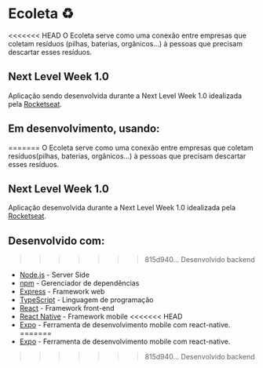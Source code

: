 # Ecoleta ♻️

<<<<<<< HEAD
O Ecoleta serve como uma conexão entre empresas que coletam resíduos (pilhas, baterias, orgânicos...) à pessoas que precisam descartar esses resíduos.

## Next Level Week 1.0

Aplicação sendo desenvolvida durante a Next Level Week 1.0 idealizada pela [Rocketseat](https://rocketseat.com.br/).

## Em desenvolvimento, usando:
=======
O Ecoleta serve como uma conexão entre empresas que coletam resíduos(pilhas, baterias, orgânicos...) à pessoas que precisam descartar esses resíduos.

## Next Level Week 1.0

Aplicação desenvolvida durante a Next Level Week 1.0 idealizada pela [Rocketseat](https://rocketseat.com.br/).

## Desenvolvido com:
>>>>>>> 815d940... Desenvolvido backend
* [Node.js](https://nodejs.org/) - Server Side
* [npm](https://www.npmjs.com/) - Gerenciador de dependências
* [Express](https://expressjs.com/) - Framework web
* [TypeScript](https://www.typescriptlang.org/) - Linguagem de programação
* [React](https://reactjs.org/) - Framework front-end
* [React Native](https://reactnative.dev/) - Framework mobile
<<<<<<< HEAD
* [Expo](https://expo.io/) - Ferramenta de desenvolvimento mobile com react-native.
=======
* [Expo](https://expo.io/) - Ferramenta de desenvolvimento mobile com react-native.
>>>>>>> 815d940... Desenvolvido backend
